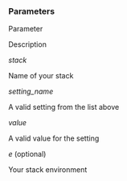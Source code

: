 <!-- post: -->


### Parameters



    

        

            
Parameter

            
Description

        

    

    

        

            
_stack_

            
Name of your stack

        

        

            
_setting_name_

            
A valid setting from the list above

        

        

            
_value_

            
A valid value for the setting

        

        

            
_e_ (optional)

            
Your stack environment

        

    




